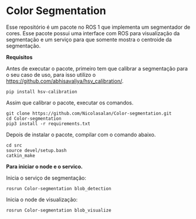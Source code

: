 # Color Segmentation

Esse repositório é um pacote no ROS 1 que implementa um segmentador de cores. Esse pacote possui uma interface com ROS para visualização da segmentação e um serviço para que somente mostra o centroide da segmentação.

**Requisitos**

Antes de executar o pacote, primeiro tem que calibrar a segmentação para o seu caso de uso, para isso utilizo o https://github.com/abhisavaliya/hsv_calibration/.

```
pip install hsv-calibration 
```
Assim que calibrar o pacote,  executar os comandos.
```
git clone https://github.com/Nicolasalan/Color-segmentation.git
cd Color-segmentation
pip3 install -r requirements.txt
```
Depois de instalar o pacote, compilar com o comando abaixo.
```
cd src
source devel/setup.bash
catkin_make
```
**Para iniciar o node e o servico.**

Inicia o serviço de segmentação:
```
rosrun Color-segmentation blob_detection
```
Inicia o node de visualização:
```
rosrun Color-segmentation blob_visualize
```

